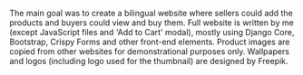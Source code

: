 The main goal was to create a bilingual website where sellers could add the products and buyers could view and buy them. Full website is written by me (except JavaScript files and 'Add to Cart' modal), mostly using Django Core, Bootstrap, Crispy Forms and other front-end elements. Product images are copied from other websites for demonstrational purposes only. Wallpapers and logos (including logo used for the thumbnail) are designed by Freepik.
